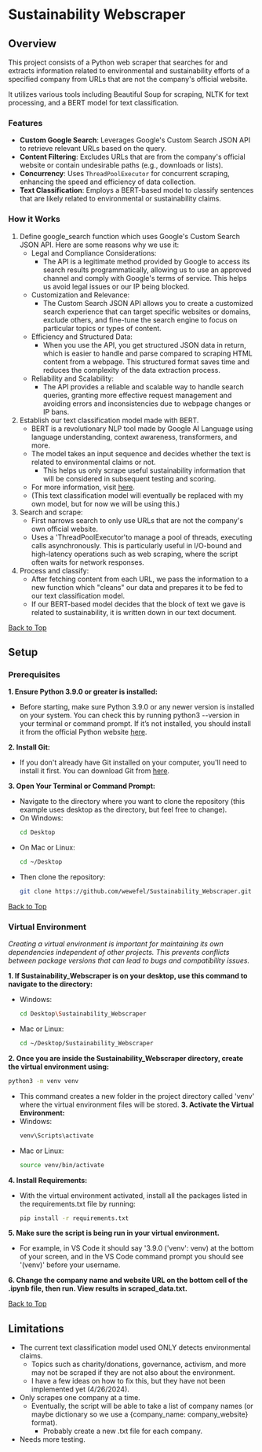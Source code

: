 <a name="top"></a>

# Sustainability Webscraper




## Overview
This project consists of a Python web scraper that searches for and extracts information related to environmental and sustainability efforts of a specified company from URLs that are not the company's official website.  
  
It utilizes various tools including Beautiful Soup for scraping, NLTK for text processing, and a BERT model for text classification.

### Features
- **Custom Google Search**: Leverages Google's Custom Search JSON API to retrieve relevant URLs based on the query.
- **Content Filtering**: Excludes URLs that are from the company's official website or contain undesirable paths (e.g., downloads or lists).
- **Concurrency**: Uses `ThreadPoolExecutor` for concurrent scraping, enhancing the speed and efficiency of data collection.
- **Text Classification**: Employs a BERT-based model to classify sentences that are likely related to environmental or sustainability claims.



### How it Works


1. Define google_search function which uses Google's Custom Search JSON API. Here are some reasons why we use it:
   * Legal and Compliance Considerations:
     * The API is a legitimate method provided by Google to access its search results programmatically, allowing us to use an approved channel and comply with Google's terms of service. This helps us avoid legal issues or our IP being blocked.
   * Customization and Relevance:
     * The Custom Search JSON API allows you to create a customized search experience that can target specific websites or domains, exclude others, and fine-tune the search engine to focus on particular topics or types of content.
   * Efficiency and Structured Data:
     * When you use the API, you get structured JSON data in return, which is easier to handle and parse compared to scraping HTML content from a webpage. This structured format saves time and reduces the complexity of the data extraction process.
   * Reliability and Scalability:
     * The API provides a reliable and scalable way to handle search queries, granting more effective request management and avoiding errors and inconsistencies due to webpage changes or IP bans.
2. Establish our text classification model made with BERT.
   * BERT is a revolutionary NLP tool made by Google AI Language using language understanding, context awareness, transformers, and more.
   * The model takes an input sequence and decides whether the text is related to environmental claims or not.
     * This helps us only scrape useful sustainability information that will be considered in subsequent testing and scoring.
   * For more information, visit [here](https://huggingface.co/Vinoth24/environmental_claims).
   * (This text classification model will eventually be replaced with my own model, but for now we will be using this.)
4. Search and scrape:
   * First narrows search to only use URLs that are not the company's own official website.
   * Uses a 'ThreadPoolExecutor'to manage a pool of threads, executing calls asynchronously. This is particularly useful in I/O-bound and high-latency operations such as web scraping, where the script often waits for network responses.
5. Process and classify:
   * After fetching content from each URL, we pass the information to a new function which "cleans" our data and prepares it to be fed to our text classification model.
   * If our BERT-based model decides that the block of text we gave is related to sustainability, it is written down in our text document.

[Back to Top](#top)

<!-- GETTING STARTED -->
## Setup

### Prerequisites

**1. Ensure Python 3.9.0 or greater is installed:**
* Before starting, make sure Python 3.9.0 or any newer version is installed on your system. You can check this by running python3 --version in your terminal or command prompt. If it’s not installed, you should install it from the official Python website [here](https://www.python.org/downloads).

**2. Install Git:**
* If you don't already have Git installed on your computer, you'll need to install it first. You can download Git from [here](https://git-scm.com/).

**3. Open Your Terminal or Command Prompt:**
* Navigate to the directory where you want to clone the repository (this example uses desktop as the directory, but feel free to change).  
* On Windows:
   ``` sh
   cd Desktop
   ```
* On Mac or Linux:
   ``` sh
   cd ~/Desktop
   ```
* Then clone the repository:
   ``` sh
   git clone https://github.com/wewefel/Sustainability_Webscraper.git
   ```
[Back to Top](#top)


### Virtual Environment

_Creating a virtual environment is important for maintaining its own dependencies independent of other projects. This prevents conflicts between package versions that can lead to bugs and compatibility issues._

**1. If Sustainability_Webscraper is on your desktop, use this command to navigate to the directory:**
* Windows:
  ``` sh
  cd Desktop\Sustainability_Webscraper
  ```

* Mac or Linux:
  ``` sh
  cd ~/Desktop/Sustainability_Webscraper
  ```
**2. Once you are inside the Sustainability_Webscraper directory, create the virtual environment using:**
   ``` sh
   python3 -m venv venv
   ```
* This command creates a new folder in the project directory called 'venv' where the virtual environment files will be stored.
**3. Activate the Virtual Environment:**
* Windows:
  ``` sh
  venv\Scripts\activate
  ```
* Mac or Linux:
  ``` sh
  source venv/bin/activate
  ```
**4. Install Requirements:**
* With the virtual environment activated, install all the packages listed in the requirements.txt file by running:
  ``` sh
  pip install -r requirements.txt
  ```
**5. Make sure the script is being run in your virtual environment.**
* For example, in VS Code it should say '3.9.0 ('venv': venv) at the bottom of your screen, and in the VS Code command prompt you should see '(venv)' before your username.

**6. Change the company name and website URL on the bottom cell of the .ipynb file, then run. View results in scraped_data.txt.**

[Back to Top](#top)

## Limitations

* The current text classification model used ONLY detects environmental claims.
  * Topics such as charity/donations, governance, activism, and more may not be scraped if they are not also about the environment.
  * I have a few ideas on how to fix this, but they have not been implemented yet (4/26/2024).
* Only scrapes one company at a time.
  * Eventually, the script will be able to take a list of company names (or maybe dictionary so we use a {company_name: company_website} format).
    * Probably create a new .txt file for each company.
* Needs more testing.
